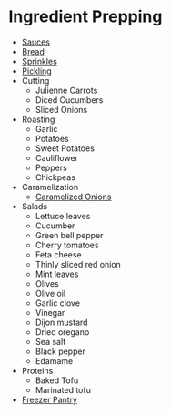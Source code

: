 # Ingredient Prepping

- [Sauces](https://harryliu.dev/docs-md/sauces)
- [Bread](https://harryliu.dev/docs-md/bread)
- [Sprinkles](https://harryliu.dev/docs-md/sprinkles)
- [Pickling](https://harryliu.dev/docs-md/pickling)
- Cutting
  - Julienne Carrots
  - Diced Cucumbers
  - Sliced Onions
- Roasting
  - Garlic
  - Potatoes
  - Sweet Potatoes
  - Cauliflower
  - Peppers
  - Chickpeas
- Caramelization
  - [Caramelized Onions](https://www.seriouseats.com/quick-caramelized-onions-recipe)
- Salads
  - Lettuce leaves
  - Cucumber
  - Green bell pepper
  - Cherry tomatoes
  - Feta cheese
  - Thinly sliced red onion
  - Mint leaves
  - Olives
  - Olive oil
  - Garlic clove
  - Vinegar
  - Dijon mustard
  - Dried oregano
  - Sea salt
  - Black pepper
  - Edamame
- Proteins
  - Baked Tofu
  - Marinated tofu
- [Freezer Pantry](https://www.instagram.com/reel/C6v8ZIbyDBX)
